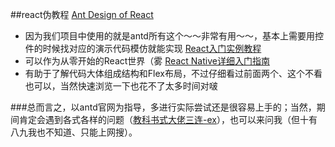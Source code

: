 ##react伪教程 
[Ant Design of React](https://ant.design/docs/react/introduce-cn)
- 因为我们项目中使用的就是antd所有这个～～非常有用～～，基本上需要用控件的时候找对应的演示代码模仿就能实现 
[React入门实例教程](http://www.ruanyifeng.com/blog/2015/03/react.html)
- 可以作为从零开始的React世界（雾 
[React Native详细入门指南](https://www.jianshu.com/p/fa0874be0827)
- 有助于了解代码大体组成结构和Flex布局，不过仔细看过前面两个、这个不看也可以，当然快速浏览一下也花不了太多时间对啵 

###总而言之，以antd官网为指导，多进行实际尝试还是很容易上手的；当然，期间肯定会遇到各式各样的问题（[教科书式大佬三连-ex](https://imgsa.baidu.com/forum/w%3D580/sign=cb152062f6039245a1b5e107b795a4a8/c3a110fab2fb431665f9acd52aa446230bf7d38d.jpg)），也可以来问我（但十有八九我也不知道、只能上网搜）。
